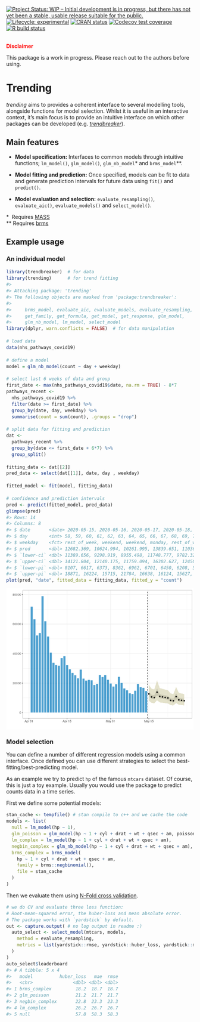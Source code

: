 
<!-- README.md is generated from README.Rmd. Please edit that file -->

<!-- badges: start -->

[![Project Status: WIP – Initial development is in progress, but there
has not yet been a stable, usable release suitable for the
public.](https://www.repostatus.org/badges/latest/wip.svg)](https://www.repostatus.org/#wip)
[![Lifecycle:
experimental](https://img.shields.io/badge/lifecycle-experimental-orange.svg)](https://www.tidyverse.org/lifecycle/#experimental)
[![CRAN
status](https://www.r-pkg.org/badges/version/trending)](https://CRAN.R-project.org/package=trending)
[![Codecov test
coverage](https://codecov.io/gh/reconhub/trending/branch/master/graph/badge.svg)](https://codecov.io/gh/reconhub/trending?branch=master)
[![R build
status](https://github.com/reconhub/trending/workflows/R-CMD-check/badge.svg)](https://github.com/reconhub/trending/actions)
<!-- badges: end -->

<br> **<span style="color: red;">Disclaimer</span>**

This package is a work in progress. Please reach out to the authors
before using.

# Trending

*trending* aims to provides a coherent interface to several modelling
tools, alongside functions for model selection. Whilst it is useful in
an interactive context, it’s main focus is to provide an intuitive
interface on which other packages can be developed
(e.g. [*trendbreaker*](https://github.com/reconhub/trendbreaker)).

## Main features

  - **Model specification:** Interfaces to common models through
    intuitive functions; `lm_model()`, `glm_model()`, `glm_nb_model`\*
    and `brms_model`\*\*.

  - **Model fitting and prediction:** Once specified, models can be fit
    to data and generate prediction intervals for future data using
    `fit()` and `predict()`.

  - **Model evaluation and selection:** `evaluate_resampling()`,
    `evaluate_aic()`, `evaluate_models()` and `select_model()`.

\*  Requires [MASS](https://CRAN.R-project.org/package=MASS)  
\*\* Requires [brms](https://CRAN.R-project.org/package=brms)

## Example usage

### An individual model

``` r
library(trendbreaker)  # for data
library(trending)      # for trend fitting
#> 
#> Attaching package: 'trending'
#> The following objects are masked from 'package:trendbreaker':
#> 
#>     brms_model, evaluate_aic, evaluate_models, evaluate_resampling,
#>     get_family, get_formula, get_model, get_response, glm_model,
#>     glm_nb_model, lm_model, select_model
library(dplyr, warn.conflicts = FALSE)  # for data manipulation

# load data
data(nhs_pathways_covid19)

# define a model
model = glm_nb_model(count ~ day + weekday)

# select last 6 weeks of data and group
first_date <- max(nhs_pathways_covid19$date, na.rm = TRUE) - 8*7
pathways_recent <- 
  nhs_pathways_covid19 %>% 
  filter(date >= first_date) %>% 
  group_by(date, day, weekday) %>% 
  summarise(count = sum(count), .groups = "drop")

# split data for fitting and prediction
dat <- 
  pathways_recent %>%
  group_by(date <= first_date + 6*7) %>% 
  group_split()

fitting_data <- dat[[2]]
pred_data <- select(dat[[1]], date, day , weekday)

fitted_model <- fit(model, fitting_data)

# confidence and prediction intervals
pred <- predict(fitted_model, pred_data)
glimpse(pred)
#> Rows: 14
#> Columns: 8
#> $ date       <date> 2020-05-15, 2020-05-16, 2020-05-17, 2020-05-18, 2020-05-1…
#> $ day        <int> 58, 59, 60, 61, 62, 63, 64, 65, 66, 67, 68, 69, 70, 71
#> $ weekday    <fct> rest_of_week, weekend, weekend, monday, rest_of_week, rest…
#> $ pred       <dbl> 12682.369, 10624.994, 10261.995, 13839.651, 11036.030, 106…
#> $ `lower-ci` <dbl> 11389.656, 9298.919, 8955.498, 11748.777, 9782.324, 9416.3…
#> $ `upper-ci` <dbl> 14121.804, 12140.175, 11759.094, 16302.627, 12450.410, 120…
#> $ `lower-pi` <dbl> 8107, 6617, 6373, 8362, 6962, 6701, 6450, 6208, 5078, 4889…
#> $ `upper-pi` <dbl> 18871, 16224, 15715, 21784, 16638, 16124, 15627, 15145, 12…
plot(pred, "date", fitted_data = fitting_data, fitted_y = "count")
```

<img src="man/figures/README-unnamed-chunk-1-1.png" style="display: block; margin: auto;" />

### Model selection

You can define a number of different regression models using a common
interface. Once defined you can use different strategies to select the
best-fitting/best-predicting model.

As an example we try to predict `hp` of the famous `mtcars` dataset. Of
course, this is just a toy example. Usually you would use the package to
predict counts data in a time series.

First we define some potential models:

``` r
stan_cache <- tempfile() # stan compile to c++ and we cache the code
models <- list(
  null = lm_model(hp ~ 1),
  glm_poisson = glm_model(hp ~ 1 + cyl + drat + wt + qsec + am, poisson),
  lm_complex = lm_model(hp ~ 1 + cyl + drat + wt + qsec + am),
  negbin_complex = glm_nb_model(hp ~ 1 + cyl + drat + wt + qsec + am),
  brms_complex = brms_model(
    hp ~ 1 + cyl + drat + wt + qsec + am,
    family = brms::negbinomial(),
    file = stan_cache
  )
)
```

Then we evaluate them using [N-Fold cross
validation](https://en.wikipedia.org/wiki/Cross-validation_\(statistics\)).

``` r
# we do CV and evaluate three loss function:
# Root-mean-squared error, the huber-loss and mean absolute error.
# The package works with `yardstick` by default.
out <- capture.output( # no log output in readme :)
  auto_select <- select_model(mtcars, models,
    method = evaluate_resampling,
    metrics = list(yardstick::rmse, yardstick::huber_loss, yardstick::mae)
  )
)
auto_select$leaderboard
#> # A tibble: 5 x 4
#>   model          huber_loss   mae  rmse
#>   <chr>               <dbl> <dbl> <dbl>
#> 1 brms_complex         18.2  18.7  18.7
#> 2 glm_poisson          21.2  21.7  21.7
#> 3 negbin_complex       22.8  23.3  23.3
#> 4 lm_complex           26.2  26.7  26.7
#> 5 null                 57.8  58.3  58.3
```
